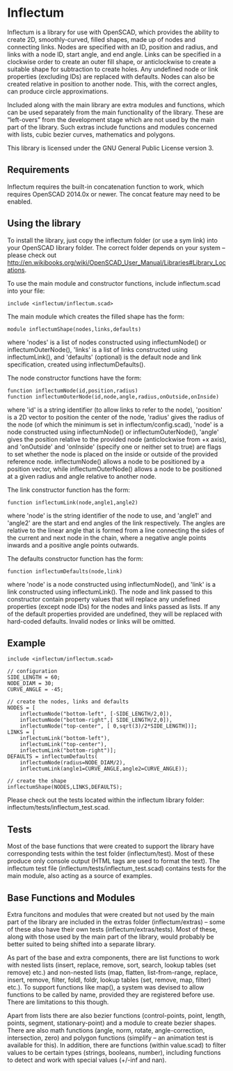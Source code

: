 Inflectum
=========

Inflectum is a library for use with OpenSCAD, which provides the ability to create 2D, smoothly-curved, filled shapes, made up of nodes and connecting links. Nodes are specified with an ID, position and radius, and links with a node ID, start angle, and end angle. Links can be specified in a clockwise order to create an outer fill shape, or anticlockwise to create a suitable shape for subtraction to create holes. Any undefined node or link properties (excluding IDs) are replaced with defaults. Nodes can also be created relative in position to another node. This, with the correct angles, can produce circle approximations.

Included along with the main library are extra modules and functions, which can be used separately from the main functionality of the library. These are “left-overs” from the development stage which are not used by the main part of the library. Such extras include functions and modules concerned with lists, cubic bezier curves, mathematics and polygons.

This library is licensed under the GNU General Public License version 3.

Requirements
------------
Inflectum requires the built-in concatenation function to work, which requires OpenSCAD 2014.0x or newer. The concat feature may need to be enabled.

Using the library
-----------------
To install the library, just copy the inflectum folder (or use a sym link) into your OpenSCAD library folder. The correct folder depends on your system – please check out http://en.wikibooks.org/wiki/OpenSCAD_User_Manual/Libraries#Library_Locations.

To use the main module and constructor functions, include inflectum.scad into your file:

```
include <inflectum/inflectum.scad>
```

The main module which creates the filled shape has the form:

```
module inflectumShape(nodes,links,defaults)
```

where 'nodes' is a list of nodes constructed using inflectumNode() or inflectumOuterNode(), 'links' is a list of links constructed using inflectumLink(), and 'defaults' (optional) is the default node and link specification, created using inflectumDefaults().

The node constructor functions have the form:

```
function inflectumNode(id,position,radius)
function inflectumOuterNode(id,node,angle,radius,onOutside,onInside)
```

where 'id' is a string identifier (to allow links to refer to the node), 'position' is a 2D vector to position the center of the node, 'radius' gives the radius of the node (of which the minimum is set in inflectum/config.scad), 'node' is a node constructed using inflectumNode() or inflectumOuterNode(), 'angle' gives the position relative to the provided node (anticlockwise from +x axis), and 'onOutside' and 'onInside' (specify one or neither set to true) are flags to set whether the node is placed on the inside or outside of the provided reference node. inflectumNode() allows a node to be positioned by a position vector, while inflectumOuterNode() allows a node to be positioned at a given radius and angle relative to another node.

The link constructor function has the form:

```
function inflectumLink(node,angle1,angle2)
```

where 'node' is the string identifier of the node to use, and 'angle1' and 'angle2' are the start and end angles of the link respectively. The angles are relative to the linear angle that is formed from a line connecting the sides of the current and next node in the chain, where a negative angle points inwards and a positive angle points outwards.

The defaults constructor function has the form:

```
function inflectumDefaults(node,link)
```

where 'node' is a node constructed using inflectumNode(), and 'link' is a link constructed using inflectumLink(). The node and link passed to this constructor contain property values that will replace any undefined properties (except node IDs) for the nodes and links passed as lists. If any of the default properties provided are undefined, they will be replaced with hard-coded defaults. Invalid nodes or links will be omitted.

Example
--------

```
include <inflectum/inflectum.scad>

// configuration
SIDE_LENGTH = 60;
NODE_DIAM = 30;
CURVE_ANGLE = -45;

// create the nodes, links and defaults
NODES = [
	inflectumNode("bottom-left", [-SIDE_LENGTH/2,0]),
	inflectumNode("bottom-right",[ SIDE_LENGTH/2,0]),
	inflectumNode("top-center", [ 0,sqrt(3)/2*SIDE_LENGTH])];
LINKS = [
	inflectumLink("bottom-left"),
	inflectumLink("top-center"),
	inflectumLink("bottom-right")];
DEFAULTS = inflectumDefaults(
	inflectumNode(radius=NODE_DIAM/2),
	inflectumLink(angle1=CURVE_ANGLE,angle2=CURVE_ANGLE));

// create the shape
inflectumShape(NODES,LINKS,DEFAULTS);
```

Please check out the tests located within the inflectum library folder: inflectum/tests/inflectum_test.scad.

Tests
-----
Most of the base functions that were created to support the library have corresponding tests within the test folder (inflectum/test). Most of these produce only console output (HTML tags are used to format the text). The inflectum test file (inflectum/tests/inflectum_test.scad) contains tests for the main module, also acting as a source of examples.

Base Functions and Modules
--------------------------
Extra funcitons and modules that were created but not used by the main part of the library are included in the extras folder (inflectum/extras) – some of these also have their own tests (inflectum/extras/tests). Most of these, along with those used by the main part of the library, would probably be better suited to being shifted into a separate library.

As part of the base and extra components, there are list functions to work with nested lists (insert, replace, remove, sort, search, lookup tables (set remove) etc.) and non-nested lists (map, flatten, list-from-range, replace, insert, remove, filter, foldl, foldr, lookup tables (set, remove, map, filter) etc.). To support functions like map(), a system was devised to allow functions to be called by name, provided they are registered before use. There are limitations to this though.

Apart from lists there are also bezier functions (control-points, point, length, points, segment, stationary-point) and a module to create bezier shapes. There are also math functions (angle, norm, rotate, angle-correction, intersection, zero) and polygon functions (simplify – an animation test is available for this). In addition, there are functions (within value.scad) to filter values to be certain types (strings, booleans, number), including functions to detect and work with special values (+/-inf and nan).
